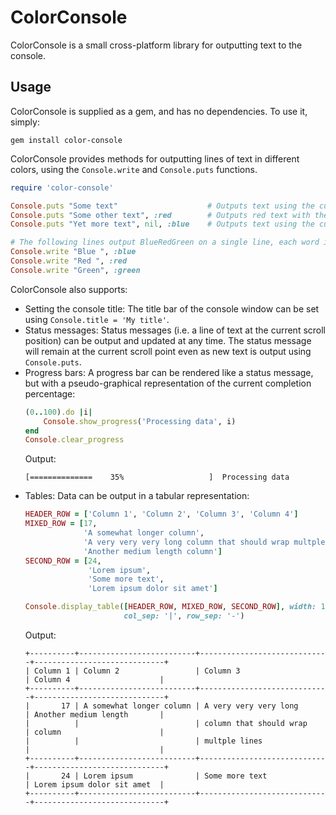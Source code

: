 # ColorConsole

ColorConsole is a small cross-platform library for outputting text to the console.


## Usage

ColorConsole is supplied as a gem, and has no dependencies. To use it, simply:
```
gem install color-console
```

ColorConsole provides methods for outputting lines of text in different colors, using the `Console.write` and `Console.puts` functions.

```ruby
require 'color-console'

Console.puts "Some text"                    # Outputs text using the current console colours
Console.puts "Some other text", :red        # Outputs red text with the current background
Console.puts "Yet more text", nil, :blue    # Outputs text using the current foreground and a blue background

# The following lines output BlueRedGreen on a single line, each word in the appropriate color
Console.write "Blue ", :blue
Console.write "Red ", :red
Console.write "Green", :green
```

ColorConsole also supports:
* Setting the console title: The title bar of the console window can be set using `Console.title = 'My title'`.
* Status messages: Status messages (i.e. a line of text at the current scroll position) can be output and
  updated at any time. The status message will remain at the current scroll point even as new text is output
  using `Console.puts`.
* Progress bars: A progress bar can be rendered like a status message, but with a pseudo-graphical representation
  of the current completion percentage:
    ```ruby
    (0..100).do |i|
        Console.show_progress('Processing data', i)
    end
    Console.clear_progress
    ```
    Output:
    ```
    [==============    35%                   ]  Processing data
    ```
* Tables: Data can be output in a tabular representation:
    ```ruby
    HEADER_ROW = ['Column 1', 'Column 2', 'Column 3', 'Column 4']
    MIXED_ROW = [17,
                 'A somewhat longer column',
                 'A very very very long column that should wrap multple lines',
                 'Another medium length column']
    SECOND_ROW = [24,
                  'Lorem ipsum',
                  'Some more text',
                  'Lorem ipsum dolor sit amet']

    Console.display_table([HEADER_ROW, MIXED_ROW, SECOND_ROW], width: 100,
                          col_sep: '|', row_sep: '-')
    ```
    Output:
    ```
    +----------+--------------------------+-----------------------------+-----------------------------+
    | Column 1 | Column 2                 | Column 3                    | Column 4                    |
    +----------+--------------------------+-----------------------------+-----------------------------+
    |       17 | A somewhat longer column | A very very very long       | Another medium length       |
    |          |                          | column that should wrap     | column                      |
    |          |                          | multple lines               |                             |
    +----------+--------------------------+-----------------------------+-----------------------------+
    |       24 | Lorem ipsum              | Some more text              | Lorem ipsum dolor sit amet  |
    +----------+--------------------------+-----------------------------+-----------------------------+
    ```

